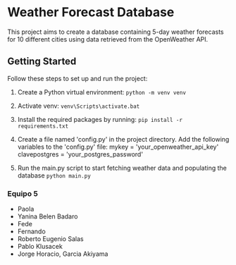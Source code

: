 # Weather Forecast Database

This project aims to create a database containing 5-day weather forecasts for 10 different cities using data retrieved from the OpenWeather API.

## Getting Started

Follow these steps to set up and run the project:

1. Create a Python virtual environment:
  `python -m venv venv`

2. Activate venv: 
`venv\Scripts\activate.bat`

3. Install the required packages by running:
  `pip install -r requirements.txt`

4. Create a file named 'config.py'  in the project directory. Add the following variables to the 'config.py' file:
mykey = 'your_openweather_api_key'
clavepostgres = 'your_postgres_password'

5. Run the main.py script to start fetching weather data and populating the database
  `python main.py`

### Equipo 5
- Paola
- Yanina Belen Badaro
- Fede
- Fernando
- Roberto Eugenio Salas
- Pablo Klusacek
- Jorge Horacio, Garcia Akiyama
